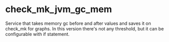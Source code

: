 # check_mk_jvm_gc_mem
Service that takes memory gc before and after values and saves it on check_mk for graphs. In this version there's not any threshold, but it can be configurable with if statement.

